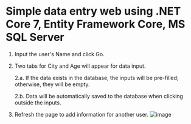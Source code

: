# Simple data entry web using .NET Core 7, Entity Framework Core, MS SQL Server
1. Input the user's Name and click Go.
2. Two tabs for City and Age will appear for data input.

   2.a. If the data exists in the database, the inputs will be pre-filled; otherwise, they will be empty.

   2.b. Data will be automatically saved to the database when clicking outside the inputs.
3. Refresh the page to add information for another user.
![image](https://github.com/thuvo0508/simple-data-entry-web/assets/108892262/ecbebe84-3c9e-43b9-89db-56e2d32d2947)
